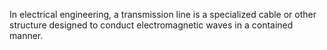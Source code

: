 In electrical engineering, a transmission line is a specialized cable or other structure designed to conduct electromagnetic waves in a contained manner.